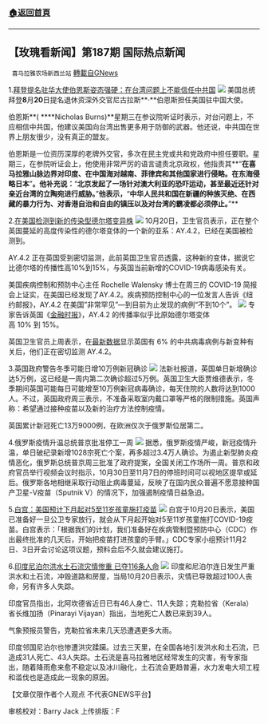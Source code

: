 ###  [:house:返回首頁](https://github.com/ourhimalayas/txt)
---


## 【玫瑰看新闻】第187期 国际热点新闻
` 喜马拉雅农场新西兰站` [轉載自GNews](https://gnews.org/zh-hans/1607669/)

1.[拜登提名驻华大使伯恩斯姿态强硬：在台湾问题上不能信任中共国](https://www.rfi.fr/cn/%E4%B8%AD%E5%9B%BD/20211020-%E6%8B%9C%E7%99%BB%E6%8F%90%E5%90%8D%E9%A9%BB%E5%8D%8E%E5%A4%A7%E4%BD%BF%E4%BC%AF%E6%81%A9%E6%96%AF%E5%A7%BF%E6%80%81%E5%BC%BA%E7%A1%AC-%E5%9C%A8%E5%8F%B0%E6%B9%BE%E9%97%AE%E9%A2%98%E4%B8%8A%E4%B8%8D%E8%83%BD%E4%BF%A1%E4%BB%BB%E4%B8%AD%E5%9B%BD)
![](https://assets.gnews.org/wp-content/uploads/2021/10/图片-1-8.jpg)
美国总统拜登**8**月**20**日提名退休资深外交官尼古拉斯**·**伯恩斯担任美国驻中国大使。

伯恩斯**( ****Nicholas Burns)**星期三在参议院听证时表示，对台问题上，不应相信中共国，他建议美国向台湾出售更多用于防御的武器。他还说，中共国在世界上朋友很少，没有真正的盟友。

伯恩斯是一位资历深厚的老牌外交官，多次在民主党或共和党政府中担任要职。星期三，在参院听证会上，他使用非常严厉的语言谴责北京政权，他指责其**“**在喜马拉雅山脉边界对印度、在中国海对越南、菲律宾和其他国家进行侵略。在东海侵略日本**”**。他补充说：**“**北京发起了一场针对澳大利亚的恐吓运动，甚至最近还针对亲近台湾的立陶宛进行威胁。**”**他表示，**“**中华人民共和国在新疆的种族灭绝、在西藏的暴力行为、对香港自治和自由的镇压以及对台湾的霸凌都必须停止。**”**

2.[在美国检测到新的传染型德尔塔变异株](https://nypost.com/2021/10/20/covid-19-new-strain-of-delta-variant-detected-in-the-us/)
![](https://assets.gnews.org/wp-content/uploads/2021/10/图片-2-4.jpg)
10月20日，卫生官员表示，正在整个英国蔓延的高度传染性的德尔塔变体的一个新的亚系：AY.4.2，已经在美国被检测到。

AY.4.2 正在英国受到密切监测，此前英国卫生官员透露，这种新的变体，据说它比德尔塔的传播性高10%到15%，与英国当前新增的COVID-19病毒感染有关。

美国疾病控制和预防中心主任 Rochelle Walensky 博士在周三的 COVID-19 简报会上证实，在美国已经发现了AY.4.2。疾病预防控制中心的一位发言人告诉《纽约邮报》，AY.4.2 在美国”非常罕见”—到目前为止发现的病例“不到10个”。
![](https://assets.gnews.org/wp-content/uploads/2021/10/图片-3-3.jpg)
专家告诉英国《[金融时报](https://www.ft.com/content/f1ec9d5d-9e02-4cc4-95e7-1dcbb1844d43)》，AY.4.2 的传播率似乎比原始德尔塔变体高 10% 到 15%。

英国卫生官员上周表示，在[最新数据](https://assets.publishing.service.gov.uk/government/uploads/system/uploads/attachment_data/file/1025827/Technical_Briefing_25.pdf)显示英国有 6% 的中共病毒病例与新变种有关后，他们正在密切监测 AY.4.2。

3.英国政府警告冬季可能日增10万例新冠确诊
![](https://assets.gnews.org/wp-content/uploads/2021/10/图片-4-2.jpg)
法新社报道，英国单日新增确诊达5万例，这已经是一周内第二次确诊超过5万例。英国卫生大臣贾维德表示，冬季期间英国可能每日可能增至10万例新冠病毒确诊，每天住院的人数将达到1000人。不过，英国政府周三表示，不准备采取室内戴口罩等严格的限制措施。英国声称：希望通过接种疫苗以及新的治疗方法控制疫情。

英国累计新冠死亡13万9000例，在欧洲仅次于俄罗斯位居第二。

4.俄罗斯疫情升温总统普京批准停工一周
![](https://assets.gnews.org/wp-content/uploads/2021/10/图片-5-2.jpg)
据悉，俄罗斯疫情严峻，新冠疫情升温，单日破纪录新增1028宗死亡个案，再多超过3.4万人确诊。为遏止新型肺炎疫情恶化，俄罗斯总统普京周三批准了政府提案，全国关闭工作场所一周。普京和政府官员举行视频会议时指示，10月30日至11月7日的停班时间可以视地区提早或延后。俄罗斯各地相继采取行动阻止病毒蔓延，反映了在国内民众普遍不愿意接种国产卫星-V疫苗（Sputnik V）的情况下，加强遏制疫情日益急迫。

5.[白宫：美国预计下月起对5至11岁孩童施打疫苗](https://www.google.com/amp/s/amp.rfi.fr/cn/%25E7%2599%25BD%25E5%25AE%25AB-%25E7%25BE%258E%25E5%259B%25BD%25E9%25A2%2584%25E8%25AE%25A1%25E4%25B8%258B%25E6%259C%2588%25E8%25B5%25B7%25E5%25AF%25B95%25E8%2587%25B311%25E5%25B2%2581%25E5%25AD%25A9%25E7%25AB%25A5%25E6%2596%25BD%25E6%2589%2593%25E7%2596%25AB%25E8%258B%2597)
![](https://assets.gnews.org/wp-content/uploads/2021/10/图片6-3.jpg)
白宫于10月20日表示，美国已准备好一旦公卫专家放行，就会从下月起开始对5至11岁孩童施打COVID-19疫苗。白宫表示：「根据我们的计划，我们准备好在疾病管制暨预防中心（CDC）作出最终批准的几天后，开始把疫苗打进孩童的手臂。」CDC专家小组预计11月2日、3日开会讨论这项议题，预料会后不久就会建议施打。

6.[印度尼泊尔洪水土石流灾情惨重 已夺116条人命](https://www.swissinfo.ch/chi/afp/%E5%8D%B0%E5%BA%A6%E5%B0%BC%E6%B3%8A%E5%B0%94%E6%B4%AA%E6%B0%B4%E5%9C%9F%E7%9F%B3%E6%B5%81%E7%81%BE%E6%83%85%E6%83%A8%E9%87%8D-%E5%B7%B2%E5%A4%BA116%E6%9D%A1%E4%BA%BA%E5%91%BD/47043350)
![](https://assets.gnews.org/wp-content/uploads/2021/10/图片-7-1.jpg)
印度和尼泊尔连日发生严重洪水和土石流，冲毁道路和房屋，当局10月20日表示，灾情已导致超过100人丧命，另有许多人失踪。

印度官员指出，北阿坎德省近日已有46人身亡、11人失踪；克勒拉省（Kerala）省长维加扬（Pinarayi Vijayan）指出，当地死亡人数已来到39人。

气象预报员警告，克勒拉省未来几天恐遭遇更多大雨。

印度邻国尼泊尔也惨遭洪灾蹂躏。过去三天里，在全国各地引发洪水和土石流，已造成31人死亡、43人失踪。土石流是喜马拉雅地区经常发生的灾害，有专家指出，随着降雨愈来愈不稳定以及冰川融化，土石流会更趋普遍，水力发电大坝工程和滥伐也是造成此一现象的原因。

【文章仅限作者个人观点 不代表GNEWS平台】

审核校对：Barry Jack
上传排版：F
